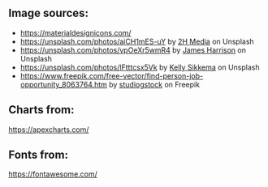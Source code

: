 ## Image sources:
- https://materialdesignicons.com/
- https://unsplash.com/photos/aiCH1mES-uY by <a href="https://unsplash.com/@2hmedia">2H Media</a> on Unsplash
- https://unsplash.com/photos/vpOeXr5wmR4 by <a href="https://unsplash.com/@jstrippa">James Harrison</a> on Unsplash
- https://unsplash.com/photos/lFtttcsx5Vk by <a href="https://unsplash.com/@kellysikkema">Kelly Sikkema</a> on Unsplash
- https://www.freepik.com/free-vector/find-person-job-opportunity_8063764.htm by <a href="https://www.freepik.com/author/studiogstock">studiogstock</a> on Freepik
  
## Charts from:
https://apexcharts.com/
  
## Fonts from:
https://fontawesome.com/
